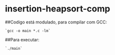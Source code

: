 # insertion-heapsort-comp

##Codigo está modulado, para compilar com GCC:

    `gcc -o main *.c -lm`

##Para executar:

    `./main`
